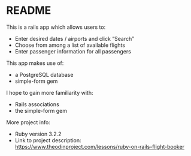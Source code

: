 # README

This is a rails app which allows users to:
* Enter desired dates / airports and click “Search”
* Choose from among a list of available flights
* Enter passenger information for all passengers

This app makes use of:
* a PostgreSQL database
* simple-form gem

I hope to gain more familiarity with:
* Rails associations
* the simple-form gem

More project info:
* Ruby version 3.2.2
* Link to project description: https://www.theodinproject.com/lessons/ruby-on-rails-flight-booker
